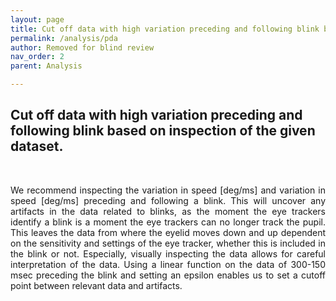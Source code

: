 ```yaml
---
layout: page
title: Cut off data with high variation preceding and following blink based on inspection of the given dataset.
permalink: /analysis/pda
author: Removed for blind review
nav_order: 2
parent: Analysis

---
```


## Cut off data with high variation preceding and following blink based on inspection of the given dataset.
<br>
<p align="justify">
We recommend inspecting the variation in speed [deg/ms] and variation in speed [deg/ms] preceding and following a blink. This will uncover any artifacts in the data related to blinks, as the moment the eye trackers identify a blink is a moment the eye trackers can no longer track the pupil. This leaves the data from where the eyelid moves down and up dependent on the sensitivity and settings of the eye tracker, whether this is included in the blink or not. Especially, visually inspecting the data allows for careful interpretation of the data. Using a linear function on the data of 300-150 msec preceding the blink and setting an epsilon enables us to set a cutoff point between relevant data and artifacts.
</p>
